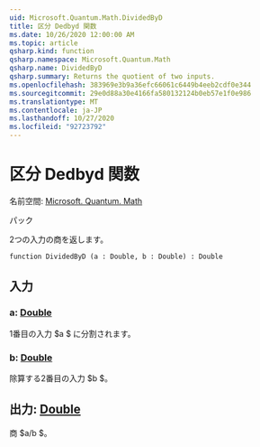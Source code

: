 ```yaml
---
uid: Microsoft.Quantum.Math.DividedByD
title: 区分 Dedbyd 関数
ms.date: 10/26/2020 12:00:00 AM
ms.topic: article
qsharp.kind: function
qsharp.namespace: Microsoft.Quantum.Math
qsharp.name: DividedByD
qsharp.summary: Returns the quotient of two inputs.
ms.openlocfilehash: 383969e3b9a36efc66061c6449b4eeb2cdf0e344
ms.sourcegitcommit: 29e0d88a30e4166fa580132124b0eb57e1f0e986
ms.translationtype: MT
ms.contentlocale: ja-JP
ms.lasthandoff: 10/27/2020
ms.locfileid: "92723792"
---
```

# <a name="dividedbyd-function"></a>区分 Dedbyd 関数

名前空間: [Microsoft. Quantum. Math](xref:Microsoft.Quantum.Math)

パック [](https://nuget.org/packages/)


2つの入力の商を返します。

```qsharp
function DividedByD (a : Double, b : Double) : Double
```


## <a name="input"></a>入力

### <a name="a--double"></a>a: [Double](xref:microsoft.quantum.lang-ref.double)

1番目の入力 $a $ に分割されます。


### <a name="b--double"></a>b: [Double](xref:microsoft.quantum.lang-ref.double)

除算する2番目の入力 $b $。



## <a name="output--double"></a>出力: [Double](xref:microsoft.quantum.lang-ref.double)

商 $a/b $。